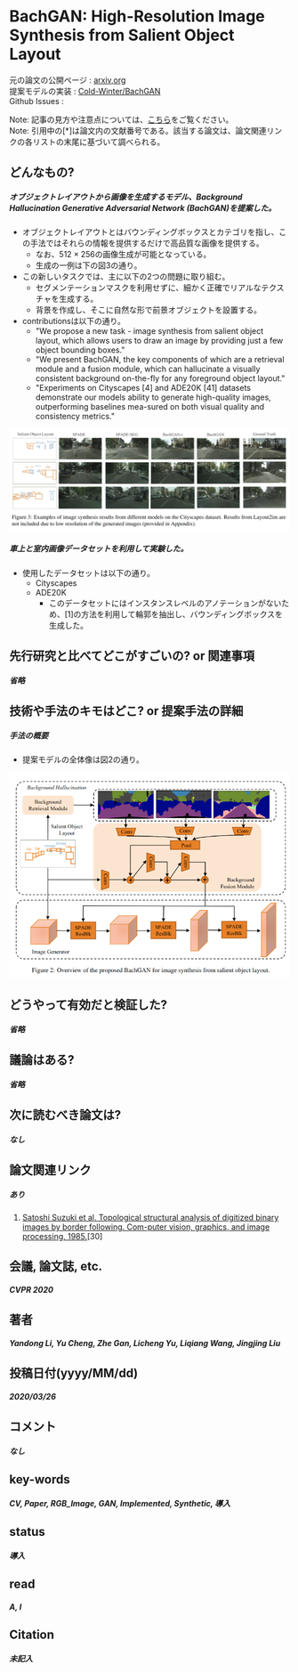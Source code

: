 # BachGAN: High-Resolution Image Synthesis from Salient Object Layout

元の論文の公開ページ : [arxiv,org](https://arxiv.org/abs/2003.11690)  
提案モデルの実装 : [Cold-Winter/BachGAN](https://github.com/Cold-Winter/BachGAN)  
Github Issues : []()  

Note: 記事の見方や注意点については、[こちら](/)をご覧ください。  
Note: 引用中の\[*\]は論文内の文献番号である。該当する論文は、論文関連リンクの各リストの末尾に基づいて調べられる。

## どんなもの?
##### オブジェクトレイアウトから画像を生成するモデル、Background Hallucination Generative Adversarial Network (BachGAN)を提案した。
- オブジェクトレイアウトとはバウンディングボックスとカテゴリを指し、この手法ではそれらの情報を提供するだけで高品質な画像を提供する。
  - なお、$512\times 256$の画像生成が可能となっている。
  - 生成の一例は下の図3の通り。
- この新しいタスクでは、主に以下の2つの問題に取り組む。
  - セグメンテーションマスクを利用せずに、細かく正確でリアルなテクスチャを生成する。
  - 背景を作成し、そこに自然な形で前景オブジェクトを設置する。
- contributionsは以下の通り。
  - "We propose a new task - image synthesis from salient object layout, which allows users to draw an image by providing just a few object bounding boxes."
  - "We present BachGAN, the key components of which are a retrieval module and a fusion module, which can hallucinate a visually consistent background on-the-fly for any foreground object layout."
  - "Experiments on Cityscapes [4] and ADE20K [41] datasets demonstrate our models ability to generate high-quality images, outperforming baselines mea-sured on both visual quality and consistency metrics."

![fig3](img/BHISfSOL/fig3.png)

##### 車上と室内画像データセットを利用して実験した。
- 使用したデータセットは以下の通り。
  - Cityscapes
  - ADE20K
    - このデータセットにはインスタンスレベルのアノテーションがないため、[1]の方法を利用して輪郭を抽出し、バウンディングボックスを生成した。

## 先行研究と比べてどこがすごいの? or 関連事項
##### 省略

## 技術や手法のキモはどこ? or 提案手法の詳細
##### 手法の概要
- 提案モデルの全体像は図2の通り。

![fig2](img/BHISfSOL/fig2.png)

## どうやって有効だと検証した?
##### 省略

## 議論はある?
##### 省略

## 次に読むべき論文は?
##### なし

## 論文関連リンク
##### あり
1. [Satoshi Suzuki et al. Topological structural analysis of digitized binary images by border following. Com-puter vision, graphics, and image processing, 1985.](https://www.sciencedirect.com/science/article/abs/pii/0734189X85900167?via%3Dihub)[30]

## 会議, 論文誌, etc.
##### CVPR 2020

## 著者
##### Yandong Li, Yu Cheng, Zhe Gan, Licheng Yu, Liqiang Wang, Jingjing Liu

## 投稿日付(yyyy/MM/dd)
##### 2020/03/26

## コメント
##### なし

## key-words
##### CV, Paper, RGB_Image, GAN, Implemented, Synthetic, 導入

## status
##### 導入

## read
##### A, I

## Citation
##### 未記入
